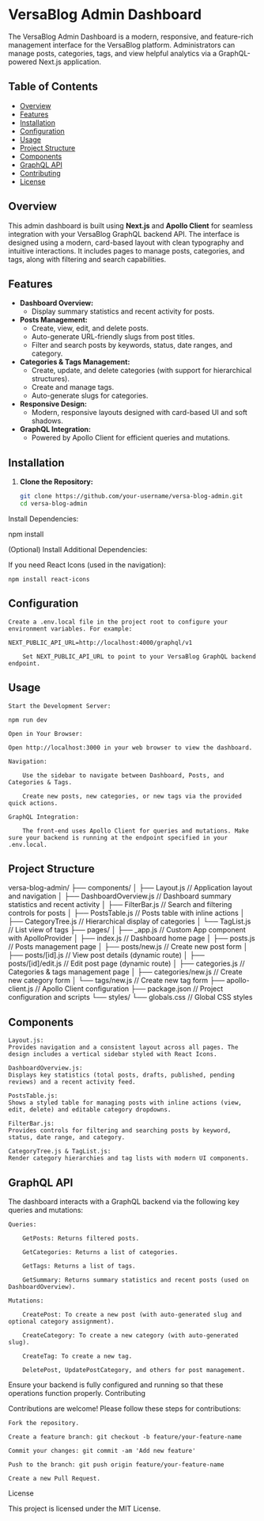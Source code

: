 # VersaBlog Admin Dashboard

The VersaBlog Admin Dashboard is a modern, responsive, and feature-rich management interface for the VersaBlog platform. Administrators can manage posts, categories, tags, and view helpful analytics via a GraphQL-powered Next.js application.

## Table of Contents

- [Overview](#overview)
- [Features](#features)
- [Installation](#installation)
- [Configuration](#configuration)
- [Usage](#usage)
- [Project Structure](#project-structure)
- [Components](#components)
- [GraphQL API](#graphql-api)
- [Contributing](#contributing)
- [License](#license)

## Overview

This admin dashboard is built using **Next.js** and **Apollo Client** for seamless integration with your VersaBlog GraphQL backend API. The interface is designed using a modern, card-based layout with clean typography and intuitive interactions. It includes pages to manage posts, categories, and tags, along with filtering and search capabilities.

## Features

- **Dashboard Overview:**  
  - Display summary statistics and recent activity for posts.
- **Posts Management:**  
  - Create, view, edit, and delete posts.  
  - Auto-generate URL-friendly slugs from post titles.  
  - Filter and search posts by keywords, status, date ranges, and category.
- **Categories & Tags Management:**  
  - Create, update, and delete categories (with support for hierarchical structures).
  - Create and manage tags.
  - Auto-generate slugs for categories.
- **Responsive Design:**  
  - Modern, responsive layouts designed with card-based UI and soft shadows.
- **GraphQL Integration:**  
  - Powered by Apollo Client for efficient queries and mutations.

## Installation

1. **Clone the Repository:**

   ```bash
   git clone https://github.com/your-username/versa-blog-admin.git
   cd versa-blog-admin
Install Dependencies:

npm install

(Optional) Install Additional Dependencies:

If you need React Icons (used in the navigation):

    npm install react-icons

## Configuration

    Create a .env.local file in the project root to configure your environment variables. For example:

    NEXT_PUBLIC_API_URL=http://localhost:4000/graphql/v1

        Set NEXT_PUBLIC_API_URL to point to your VersaBlog GraphQL backend endpoint.

## Usage

    Start the Development Server:

    npm run dev

    Open in Your Browser:

    Open http://localhost:3000 in your web browser to view the dashboard.

    Navigation:

        Use the sidebar to navigate between Dashboard, Posts, and Categories & Tags.

        Create new posts, new categories, or new tags via the provided quick actions.

    GraphQL Integration:

        The front-end uses Apollo Client for queries and mutations. Make sure your backend is running at the endpoint specified in your .env.local.

## Project Structure

versa-blog-admin/
├── components/
│   ├── Layout.js             // Application layout and navigation
│   ├── DashboardOverview.js  // Dashboard summary statistics and recent activity
│   ├── FilterBar.js          // Search and filtering controls for posts
│   ├── PostsTable.js         // Posts table with inline actions
│   ├── CategoryTree.js       // Hierarchical display of categories
│   └── TagList.js            // List view of tags
├── pages/
│   ├── _app.js               // Custom App component with ApolloProvider
│   ├── index.js              // Dashboard home page
│   ├── posts.js              // Posts management page
│   ├── posts/new.js          // Create new post form
│   ├── posts/[id].js         // View post details (dynamic route)
│   ├── posts/[id]/edit.js    // Edit post page (dynamic route)
│   ├── categories.js         // Categories & tags management page
│   ├── categories/new.js     // Create new category form
│   └── tags/new.js           // Create new tag form
├── apollo-client.js          // Apollo Client configuration
├── package.json              // Project configuration and scripts
└── styles/
    └── globals.css           // Global CSS styles

## Components

    Layout.js:
    Provides navigation and a consistent layout across all pages. The design includes a vertical sidebar styled with React Icons.

    DashboardOverview.js:
    Displays key statistics (total posts, drafts, published, pending reviews) and a recent activity feed.

    PostsTable.js:
    Shows a styled table for managing posts with inline actions (view, edit, delete) and editable category dropdowns.

    FilterBar.js:
    Provides controls for filtering and searching posts by keyword, status, date range, and category.

    CategoryTree.js & TagList.js:
    Render category hierarchies and tag lists with modern UI components.

## GraphQL API

The dashboard interacts with a GraphQL backend via the following key queries and mutations:

    Queries:

        GetPosts: Returns filtered posts.

        GetCategories: Returns a list of categories.

        GetTags: Returns a list of tags.

        GetSummary: Returns summary statistics and recent posts (used on DashboardOverview).

    Mutations:

        CreatePost: To create a new post (with auto-generated slug and optional category assignment).

        CreateCategory: To create a new category (with auto-generated slug).

        CreateTag: To create a new tag.

        DeletePost, UpdatePostCategory, and others for post management.

Ensure your backend is fully configured and running so that these operations function properly.
Contributing

Contributions are welcome! Please follow these steps for contributions:

    Fork the repository.

    Create a feature branch: git checkout -b feature/your-feature-name

    Commit your changes: git commit -am 'Add new feature'

    Push to the branch: git push origin feature/your-feature-name

    Create a new Pull Request.

License

This project is licensed under the MIT License.